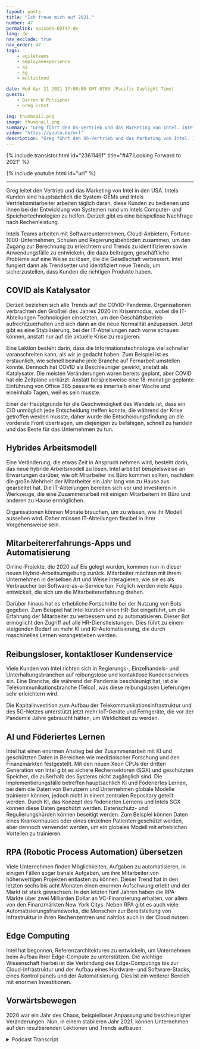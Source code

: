 ```yaml
---
layout: posts
title: "Ich freue mich auf 2021."
number: 47
permalink: episode-EDT47-de
lang: de
nav_exclude: true
nav_order: 47
tags:
    - agileteams
    - employeeexperience
    - ai
    - 5g
    - multicloud

date: Wed Apr 21 2021 17:00:00 GMT-0700 (Pacific Daylight Time)
guests:
    - Darren W Pulsipher
    - Greg Ernst

img: thumbnail.png
image: thumbnail.png
summary: "Greg führt den US-Vertrieb und das Marketing von Intel. Intels Kunden sind hauptsächlich System-OEMs, und Intels Vertriebsmitarbeiter arbeiten täglich daran, diese Konten zu betreuen und ihnen beim Aufbau von Systemen rund um Intels Rechen- und Speichertechnologien zu helfen. Derzeit herrscht eine beispiellose Nachfrage nach Rechenleistung. Intels Teams arbeiten mit Softwareunternehmen, Cloud-Anbietern, Fortune-1000-Unternehmen, Schulen und Regierungsbehörden zusammen, um den Zugang zu Rechenleistung zu ermöglichen und Trends zu identifizieren und Anwendungsfälle zu entwickeln, die Unternehmensprobleme auf eine Weise lösen, die die Gesellschaft verbessert. Intel gilt damit als Trendsetter und identifiziert neue Trends, um sicherzustellen, dass Kunden die richtigen Produkte erhalten."
video: "https://youtu.be/url"
description: "Greg führt den US-Vertrieb und das Marketing von Intel. Intels Kunden sind hauptsächlich System-OEMs, und Intels Vertriebsmitarbeiter arbeiten täglich daran, diese Konten zu betreuen und ihnen beim Aufbau von Systemen rund um Intels Rechen- und Speichertechnologien zu helfen. Derzeit herrscht eine beispiellose Nachfrage nach Rechenleistung. Intels Teams arbeiten mit Softwareunternehmen, Cloud-Anbietern, Fortune-1000-Unternehmen, Schulen und Regierungsbehörden zusammen, um den Zugang zu Rechenleistung zu ermöglichen und Trends zu identifizieren und Anwendungsfälle zu entwickeln, die Unternehmensprobleme auf eine Weise lösen, die die Gesellschaft verbessert. Intel gilt damit als Trendsetter und identifiziert neue Trends, um sicherzustellen, dass Kunden die richtigen Produkte erhalten."
---
```


<div>
{% include transistor.html id="2361146f" title="#47 Looking Forward to 2021" %}

{% include youtube.html id="url" %}
</div>

---

Greg leitet den Vertrieb und das Marketing von Intel in den USA. Intels Kunden sind hauptsächlich die System-OEMs und Intels Vertriebsmitarbeiter arbeiten täglich daran, diese Kunden zu bedienen und ihnen bei der Entwicklung von Systemen rund um Intels Computer- und Speichertechnologien zu helfen. Derzeit gibt es eine beispiellose Nachfrage nach Rechenleistung.

Intels Teams arbeiten mit Softwareunternehmen, Cloud-Anbietern, Fortune-1000-Unternehmen, Schulen und Regierungsbehörden zusammen, um den Zugang zur Berechnung zu erleichtern und Trends zu identifizieren sowie Anwendungsfälle zu entwickeln, die dazu beitragen, geschäftliche Probleme auf eine Weise zu lösen, die die Gesellschaft verbessert. Intel fungiert dann als Trendsetter und identifiziert neue Trends, um sicherzustellen, dass Kunden die richtigen Produkte haben.

## COVID als Katalysator

Derzeit beziehen sich alle Trends auf die COVID-Pandemie. Organisationen verbrachten den Großteil des Jahres 2020 im Krisenmodus, wobei die IT-Abteilungen Technologien einsetzten, um den Geschäftsbetrieb aufrechtzuerhalten und sich dann an die neue Normalität anzupassen. Jetzt gibt es eine Stabilisierung, bei der IT-Abteilungen nach vorne schauen können, anstatt nur auf die aktuelle Krise zu reagieren.

Eine Lektion besteht darin, dass die Informationstechnologie viel schneller voranschreiten kann, als wir je gedacht haben. Zum Beispiel ist es erstaunlich, wie schnell beinahe jede Branche auf Fernarbeit umstellen konnte. Dennoch hat COVID als Beschleuniger gewirkt, anstatt als Katalysator. Die meisten Veränderungen waren bereits geplant, aber COVID hat die Zeitpläne verkürzt. Anstatt beispielsweise eine 18-monatige geplante Einführung von Office 365 passierte es innerhalb einer Woche und eineinhalb Tagen, weil es sein musste.

Einer der Hauptgründe für die Geschwindigkeit des Wandels ist, dass ein CIO unmöglich jede Entscheidung treffen konnte, die während der Krise getroffen werden musste, daher wurde die Entscheidungsfindung an die vorderste Front übertragen, um diejenigen zu befähigen, schnell zu handeln und das Beste für das Unternehmen zu tun.

## Hybrides Arbeitsmodell

Eine Veränderung, die etwas Zeit in Anspruch nehmen wird, besteht darin, das neue hybride Arbeitsmodell zu lösen. Intel arbeitet beispielsweise an Erwartungen darüber, wie oft Mitarbeiter ins Büro kommen sollten, nachdem die große Mehrheit der Mitarbeiter ein Jahr lang von zu Hause aus gearbeitet hat. Die IT-Abteilungen bereiten sich vor und investieren in Werkzeuge, die eine Zusammenarbeit mit einigen Mitarbeitern im Büro und anderen zu Hause ermöglichen.

Organisationen können Monate brauchen, um zu wissen, wie ihr Modell aussehen wird. Daher müssen IT-Abteilungen flexibel in ihrer Vorgehensweise sein.

## Mitarbeitererfahrungs-Apps und Automatisierung

Online-Projekte, die 2020 auf Eis gelegt wurden, kommen nun in dieser neuen Hybrid-Arbeitsumgebung zurück. Mitarbeiter möchten mit ihrem Unternehmen in derselben Art und Weise interagieren, wie sie es als Verbraucher bei Software-as-a-Service tun. Folglich werden viele Apps entwickelt, die sich um die Mitarbeitererfahrung drehen.

Darüber hinaus hat es erhebliche Fortschritte bei der Nutzung von Bots gegeben. Zum Beispiel hat Intel kürzlich einen HR-Bot eingeführt, um die Erfahrung der Mitarbeiter zu verbessern und zu automatisieren. Dieser Bot ermöglicht den Zugriff auf alle HR-Dienstleistungen. Dies führt zu einem steigenden Bedarf an mehr KI und KI-Automatisierung, die durch maschinelles Lernen vorangetrieben werden.

## Reibungsloser, kontaktloser Kundenservice

Viele Kunden von Intel richten sich in Regierungs-, Einzelhandels- und Unterhaltungsbranchen auf reibungslose und kontaktlose Kundenservices ein. Eine Branche, die während der Pandemie beschleunigt hat, ist die Telekommunikationsbranche (Telco), was diese reibungslosen Lieferungen sehr erleichtern wird.

Die Kapitalinvestition zum Aufbau der Telekommunikationsinfrastruktur und des 5G-Netzes unterstützt jetzt mehr IoT-Geräte und Ferngeräte, die vor der Pandemie Jahre gebraucht hätten, um Wirklichkeit zu werden.

## AI und Föderiertes Lernen

Intel hat einen enormen Anstieg bei der Zusammenarbeit mit KI und geschützten Daten in Bereichen wie medizinischer Forschung und den Finanzmärkten festgestellt. Mit den neuen Xeon CPUs der dritten Generation von Intel gibt es sichere Rechensektoren (SGX) und geschützten Speicher, die außerhalb des Systems nicht zugänglich sind. Die Implementierungsfälle betreffen hauptsächlich KI und Föderiertes Lernen, bei dem die Daten von Benutzern und Unternehmen globale Modelle trainieren können, jedoch nicht in einem zentralen Repository geteilt werden. Durch KI, das Konzept des föderierten Lernens und Intels SGX können diese Daten geschützt werden. Datenschutz- und Regulierungshürden können beseitigt werden. Zum Beispiel können Daten eines Krankenhauses oder eines einzelnen Patienten geschützt werden, aber dennoch verwendet werden, um ein globales Modell mit erheblichen Vorteilen zu trainieren.

## RPA (Robotic Process Automation) übersetzen

Viele Unternehmen finden Möglichkeiten, Aufgaben zu automatisieren, in einigen Fällen sogar banale Aufgaben, um ihre Mitarbeiter von höherwertigen Projekten entlasten zu können. Dieser Trend hat in den letzten sechs bis acht Monaten einen enormen Aufschwung erlebt und der Markt ist stark gewachsen. In den letzten fünf Jahren haben die RPA-Märkte über zwei Milliarden Dollar an VC-Finanzierung erhalten, vor allem von den Finanzmärkten New York Citys. Neben RPA gibt es auch viele Automatisierungsframeworks, die Menschen zur Bereitstellung von Infrastruktur in ihren Rechenzentren und nahtlos auch in der Cloud nutzen.

## Edge Computing

Intel hat begonnen, Referenzarchitekturen zu entwickeln, um Unternehmen beim Aufbau ihrer Edge-Compute zu unterstützen. Die wichtige Wissenschaft hierbei ist die Verbindung des Edge-Computings bis zur Cloud-Infrastruktur und der Aufbau eines Hardware- und Software-Stacks, eines Kontrollpanels und der Automatisierung. Dies ist ein weiterer Bereich mit enormen Investitionen.

## Vorwärtsbewegen

2020 war ein Jahr des Chaos, beispielloser Anpassung und beschleunigter Veränderungen. Nun, in einem stabileren Jahr 2021, können Unternehmen auf den resultierenden Lektionen und Trends aufbauen.



<details>
<summary> Podcast Transcript </summary>

<p></p>

</details>
